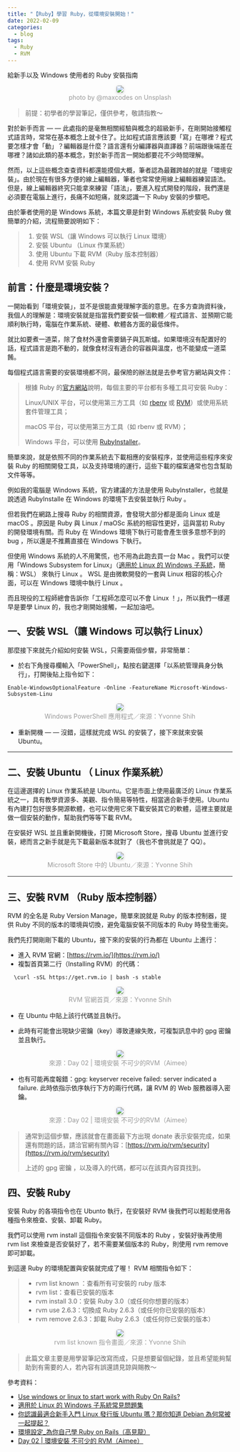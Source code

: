 ```yaml
---
title: "【Ruby】學習 Ruby，從環境安裝開始！"
date: 2022-02-09
categories:
  - blog
tags:
  - Ruby
  - RVM
---
```


給新手以及 Windows 使用者的 Ruby 安裝指南

<center>
    <img style="border-radius: 0.3125em;
    box-shadow: 0 2px 4px 0 rgba(34,36,38,.12),0 2px 10px 0 rgba(34,36,38,.08);" 
    src="https://miro.medium.com/max/875/1*pv_Izc6m-aHltyZgLQqptQ.jpeg">
    <br>
    <div style="color:orange;
    display: inline-block;
    color: #999;
    padding: 2px; font-size:14px">photo by @maxcodes on Unsplash</div>
</center>

> 前提：初學者的學習筆記，僅供參考，敬請指教～

對於新手而言 — — 此處指的是毫無相關經驗與概念的超級新手，在剛開始接觸程式語言時，常常在基本概念上就卡住了。比如程式語言應該要「寫」在哪裡？程式要怎樣才會「動」？編輯器是什麼？語言還有分編譯器與直譯器？前端跟後端差在哪裡？諸如此類的基本概念，對於新手而言一開始都要花不少時間理解。

然而，以上這些概念查查資料都還能摸個大概，筆者認為最難跨越的就是「環境安裝」。由於現在有很多方便的線上編輯器，筆者也常常使用線上編輯器練習語法。但是，線上編輯器終究只能拿來練習「語法」，要進入程式開發的階段，我們還是必須要在電腦上進行，長痛不如短痛，就來認識一下 Ruby 安裝的步驟吧。

由於筆者使用的是 Windows 系統，本篇文章是針對 Windows 系統安裝 Ruby 做簡單的介紹，流程簡要說明如下：

> 1.  安裝 WSL（讓 Windows 可以執行 Linux 環境）
> 2.  安裝 Ubuntu （Linux 作業系統）
> 3.  使用 Ubuntu 下載 RVM（Ruby 版本控制器）
> 4.  使用 RVM 安裝 Ruby

## 前言：什麼是環境安裝？

一開始看到「環境安裝」，並不是很能直覺理解字面的意思。在多方查詢資料後，我個人的理解是：環境安裝就是指當我們要安裝一個軟體／程式語言、並預期它能順利執行時，電腦在作業系統、硬體、軟體各方面的最低條件。

就比如要煮一道菜，除了食材外還會需要鍋子與瓦斯爐。如果環境沒有配置好的話，程式語言是跑不動的，就像食材沒有適合的容器與溫度，也不能變成一道菜餚。

每個程式語言需要的安裝環境都不同，最保險的辦法就是去參考官方網站與文件：

> 根據 Ruby 的[官方網站](https://www.ruby-lang.org/zh_tw/downloads/)說明，每個主要的平台都有多種工具可安裝 Ruby：
>
> Linux/UNIX 平台，可以使用第三方工具（如 [rbenv](https://github.com/rbenv/rbenv) 或 [RVM](https://rvm.io/)）或使用系統套件管理工具；
>
> macOS 平台，可以使用第三方工具（如 rbenv 或 RVM）；
>
> Windows 平台，可以使用 [RubyInstaller](https://rubyinstaller.org/)。

簡單來說，就是依照不同的作業系統去下載相應的安裝程序，並使用這些程序來安裝 Ruby 的相關開發工具，以及支持環境的運行，這些下載的檔案通常也包含幫助文件等等。

例如我的電腦是 Windows 系統，官方建議的方法是使用 RubyInstaller，也就是說透過 RubyInstalle 在 Windows 的環境下去安裝並執行 Ruby 。

但若我們在網路上搜尋 Ruby 的相關資源，會發現大部分都是面向 Linux 或是 macOS 。原因是 Ruby 與 Linux / maOSc 系統的相容性更好，這與當初 Ruby 的開發環境有關。而 Ruby 在 Windows 環境下執行可能會產生很多意想不到的 bug ，所以還是不推薦直接在 Windows 下執行。

但使用 Windows 系統的人不用驚慌，也不用為此跑去買一台 Mac 。我們可以使用「Windows Subsystem for Linux」（[適用於 Linux 的 Windows 子系統](https://docs.microsoft.com/zh-tw/windows/wsl/faq)，簡稱：WSL） 來執行 Linux 。 WSL 是由微軟開發的一套與 Linux 相容的核心介面，可以在 Windows 環境中執行 Linux 。

而且現役的工程師總會告訴你「工程師怎麼可以不會 Linux ！」，所以我們一樣遲早是要學 Linux 的，我也才剛開始接觸，一起加油吧。

## 一、安裝 WSL（讓 Windows 可以執行 Linux）

那麼接下來就先介紹如何安裝 WSL，只需要兩個步驟，非常簡單：

- 於右下角搜尋欄輸入「PowerShell」，點按右鍵選擇「以系統管理員身分執行」，打開後貼上指令如下：

```
Enable-WindowsOptionalFeature -Online -FeatureName Microsoft-Windows-Subsystem-Linu
```

<center>
    <img style="border-radius: 0.3125em;
    box-shadow: 0 2px 4px 0 rgba(34,36,38,.12),0 2px 10px 0 rgba(34,36,38,.08);" 
    src="https://miro.medium.com/max/875/0*0pysG8HZUyj5Vko8">
    <br>
    <div style="color:orange;
    display: inline-block;
    color: #999;
    padding: 2px; font-size:14px">Windows PowerShell 應用程式／來源：Yvonne Shih</div>
</center>

- 重新開機 — — 沒錯，這樣就完成 WSL 的安裝了，接下來就來安裝 Ubuntu。

---

## 二、安裝 Ubuntu （ Linux 作業系統）

在這邊選擇的 Linux 作業系統是 Ubuntu。它是市面上使用最廣泛的 Linux 作業系統之一，具有教學資源多、美觀、指令簡易等特性，相當適合新手使用。Ubuntu 有內建打包好很多開源軟體，也可以使用它來下載安裝其它的軟體，這裡主要就是做一個安裝的動作，幫助我們等等下載 RVM。

在安裝好 WSL 並且重新開機後，打開 Microsoft Store，搜尋 Ubuntu 並進行安裝，總而言之新手就是先下載最新版本就對了（我也不會挑就是了 QQ）。

<center>
    <img style="border-radius: 0.3125em;
    box-shadow: 0 2px 4px 0 rgba(34,36,38,.12),0 2px 10px 0 rgba(34,36,38,.08);" 
    src="https://miro.medium.com/max/875/0*zM1TbxtxA12qxgx9">
    <br>
    <div style="color:orange;
    display: inline-block;
    color: #999;
    padding: 2px; font-size:14px">Microsoft Store 中的 Ubuntu／來源：Yvonne Shih</div>
</center>

---

## 三、安裝 RVM （Ruby 版本控制器）

RVM 的全名是 Ruby Version Manage，簡單來說就是 Ruby 的版本控制器，提供 Ruby 不同的版本的環境與切換，避免電腦安裝不同版本的 Ruby 時發生衝突。

我們先打開剛剛下載的 Ubuntu，接下來的安裝的行為都在 Ubuntu 上進行：

- 進入 RVM 官網：[https://rvm.io/](https://rvm.io/)
- 複製首頁第二行（Installing RVM）的代碼：

```
  \curl -sSL https://get.rvm.io | bash -s stable
```

<center>
    <img style="border-radius: 0.3125em;
    box-shadow: 0 2px 4px 0 rgba(34,36,38,.12),0 2px 10px 0 rgba(34,36,38,.08);" 
    src="https://miro.medium.com/max/875/0*zM1TbxtxA12qxgx9">
    <br>
    <div style="color:orange;
    display: inline-block;
    color: #999;
    padding: 2px; font-size:14px">RVM 官網首頁／來源：Yvonne Shih</div>
</center>

- 在 Ubuntu 中貼上該行代碼並且執行。

- 此時有可能會出現缺少密鑰（key）導致連線失敗，可複製訊息中的 gpg 密鑰並且執行。

<center>
    <img style="border-radius: 0.3125em;
    box-shadow: 0 2px 4px 0 rgba(34,36,38,.12),0 2px 10px 0 rgba(34,36,38,.08);" 
    src="https://miro.medium.com/max/875/0*btaHukGnGQ6oybmY">
    <br>
    <div style="color:orange;
    display: inline-block;
    color: #999;
    padding: 2px; font-size:14px">來源：Day 02 | 環境安裝 不可少的RVM（Aimee）</div>
</center>

- 也有可能再度報錯：gpg: keyserver receive failed: server indicated a failure. 此時依指示依序執行下方的兩行代碼，讓 RVM 的 Web 服務器導入密鑰。

<center>
    <img style="border-radius: 0.3125em;
    box-shadow: 0 2px 4px 0 rgba(34,36,38,.12),0 2px 10px 0 rgba(34,36,38,.08);" 
    src="https://miro.medium.com/max/875/0*jXKSpeg0uHViLspH">
    <br>
    <div style="color:orange;
    display: inline-block;
    color: #999;
    padding: 2px; font-size:14px">來源：Day 02 | 環境安裝 不可少的RVM（Aimee）</div>
</center>

> 通常到這個步驟，應該就會在畫面最下方出現 donate 表示安裝完成，如果還有問題的話，請洽官網有關內容：[https://rvm.io/rvm/security](https://rvm.io/rvm/security)
>
> 上述的 gpg 密鑰 ，以及導入的代碼，都可以在該頁內容頁找到。

## 四、安裝 Ruby

安裝 Ruby 的各項指令也在 Ubunto 執行，在安裝好 RVM 後我們可以輕鬆使用各種指令來檢查、安裝、卸載 Ruby。

我們可以使用 rvm install 這個指令來安裝不同版本的 Ruby ，安裝好後再使用 rvm list 來檢查是否安裝好了，若不需要某個版本的 Ruby，則使用 rvm remove 即可卸載。

到這邊 Ruby 的環境配置與安裝就完成了喔！
RVM 相關指令如下：

> - rvm list known ：查看所有可安裝的 ruby 版本
> - rvm list：查看已安裝的版本
> - rvm install 3.0：安裝 Ruby 3.0（或任何你想要的版本）
> - rvm use 2.6.3：切換成 Ruby 2.6.3（或任何你已安裝的版本）
> - rvm remove 2.6.3：卸載 Ruby 2.6.3（或任何你已安裝的版本）

<center>
    <img style="border-radius: 0.3125em;
    box-shadow: 0 2px 4px 0 rgba(34,36,38,.12),0 2px 10px 0 rgba(34,36,38,.08);" 
    src="https://miro.medium.com/max/875/0*wh0H0G1vA_LUOz8T">
    <br>
    <div style="color:orange;
    display: inline-block;
    color: #999;
    padding: 2px; font-size:14px">rvm list known 指令畫面／來源：Yvonne Shih</div>
</center>

> 此篇文章主要是用學習筆記改寫而成，只是想要留個紀錄，並且希望能夠幫助到有需要的人，若內容有誤還請見諒與賜教～

參考資料：

- [Use windows or linux to start work with Ruby On Rails?](https://stackoverflow.com/questions/11648866/use-windows-or-linux-to-start-work-with-ruby-on-rails)
- [適用於 Linux 的 Windows 子系統常見問題集](https://docs.microsoft.com/zh-tw/windows/wsl/faq)
- [你認識最適合新手入門 Linux 發行版 Ubuntu 嗎？那你知道 Debian 為何常被一起提起？](https://progressbar.tw/posts/245)
- [環境設定\_為你自己學 Ruby on Rails（高見龍）](https://railsbook.tw/chapters/02-environment-setup)
- [Day 02 | 環境安裝 不可少的 RVM（Aimee）](https://ithelp.ithome.com.tw/articles/10216350)
